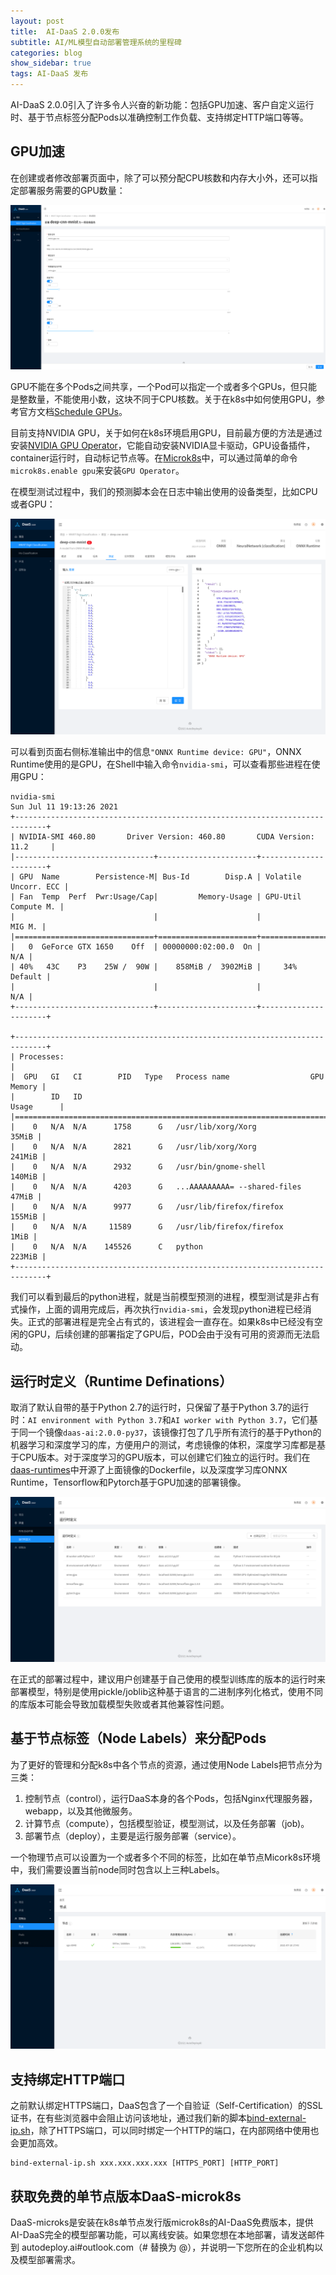 ```yaml
---
layout: post
title:  AI-DaaS 2.0.0发布
subtitle: AI/ML模型自动部署管理系统的里程碑
categories: blog
show_sidebar: true
tags: AI-DaaS 发布
---
```

AI-DaaS 2.0.0引入了许多令人兴奋的新功能：包括GPU加速、客户自定义运行时、基于节点标签分配Pods以准确控制工作负载、支持绑定HTTP端口等等。

## GPU加速

在创建或者修改部署页面中，除了可以预分配CPU核数和内存大小外，还可以指定部署服务需要的GPU数量：

![DaaS-deployment](/img/daas-deployment.png)

GPU不能在多个Pods之间共享，一个Pod可以指定一个或者多个GPUs，但只能是整数量，不能使用小数，这块不同于CPU核数。关于在k8s中如何使用GPU，参考官方文档[Schedule GPUs](https://kubernetes.io/docs/tasks/manage-gpus/scheduling-gpus/)。

目前支持NVIDIA GPU，关于如何在k8s环境启用GPU，目前最方便的方法是通过安装[NVIDIA GPU Operator](https://docs.nvidia.com/datacenter/cloud-native/gpu-operator/getting-started.html)，它能自动安装NVIDIA显卡驱动，GPU设备插件，container运行时，自动标记节点等。在[Microk8s](https://microk8s.io/docs/addon-gpu)中，可以通过简单的命令`microk8s.enable gpu`来安装`GPU Operator`。

在模型测试过程中，我们的预测脚本会在日志中输出使用的设备类型，比如CPU或者GPU：

![DaaS-model-test](/img/daas-model-test.png)

可以看到页面右侧标准输出中的信息`"ONNX Runtime device: GPU"`，ONNX Runtime使用的是GPU，在Shell中输入命令`nvidia-smi`，可以查看那些进程在使用GPU：
```
nvidia-smi 
Sun Jul 11 19:13:26 2021       
+-----------------------------------------------------------------------------+
| NVIDIA-SMI 460.80       Driver Version: 460.80       CUDA Version: 11.2     |
|-------------------------------+----------------------+----------------------+
| GPU  Name        Persistence-M| Bus-Id        Disp.A | Volatile Uncorr. ECC |
| Fan  Temp  Perf  Pwr:Usage/Cap|         Memory-Usage | GPU-Util  Compute M. |
|                               |                      |               MIG M. |
|===============================+======================+======================|
|   0  GeForce GTX 1650    Off  | 00000000:02:00.0  On |                  N/A |
| 40%   43C    P3    25W /  90W |    858MiB /  3902MiB |     34%      Default |
|                               |                      |                  N/A |
+-------------------------------+----------------------+----------------------+
                                                                               
+-----------------------------------------------------------------------------+
| Processes:                                                                  |
|  GPU   GI   CI        PID   Type   Process name                  GPU Memory |
|        ID   ID                                                   Usage      |
|=============================================================================|
|    0   N/A  N/A      1758      G   /usr/lib/xorg/Xorg                 35MiB |
|    0   N/A  N/A      2821      G   /usr/lib/xorg/Xorg                241MiB |
|    0   N/A  N/A      2932      G   /usr/bin/gnome-shell              140MiB |
|    0   N/A  N/A      4203      G   ...AAAAAAAAA= --shared-files       47MiB |
|    0   N/A  N/A      9977      G   /usr/lib/firefox/firefox          155MiB |
|    0   N/A  N/A     11589      G   /usr/lib/firefox/firefox            1MiB |
|    0   N/A  N/A    145526      C   python                            223MiB |
+-----------------------------------------------------------------------------+
```
我们可以看到最后的python进程，就是当前模型预测的进程，模型测试是非占有式操作，上面的调用完成后，再次执行`nvidia-smi`，会发现python进程已经消失。正式的部署进程是完全占有式的，该进程会一直存在。如果k8s中已经没有空闲的GPU，后续创建的部署指定了GPU后，POD会由于没有可用的资源而无法启动。

## 运行时定义（Runtime Definations）

取消了默认自带的基于Python 2.7的运行时，只保留了基于Python 3.7的运行时：`AI environment with Python 3.7`和`AI worker with Python 3.7`，它们基于同一个镜像`daas-ai:2.0.0-py37`，该镜像打包了几乎所有流行的基于Python的机器学习和深度学习的库，方便用户的测试，考虑镜像的体积，深度学习库都是基于CPU版本。对于深度学习的GPU版本，可以创建它们独立的运行时。我们在[daas-runtimes](https://github.com/autodeployai/daas-runtimes)中开源了上面镜像的Dockerfile，以及深度学习库ONNX Runtime，Tensorflow和Pytorch基于GPU加速的部署镜像。

![DaaS-runtimes](/img/daas-runtimes.png)

在正式的部署过程中，建议用户创建基于自己使用的模型训练库的版本的运行时来部署模型，特别是使用pickle/joblib这种基于语言的二进制序列化格式，使用不同的库版本可能会导致加载模型失败或者其他兼容性问题。


## 基于节点标签（Node Labels）来分配Pods

为了更好的管理和分配k8s中各个节点的资源，通过使用Node Labels把节点分为三类：
1. 控制节点（control），运行DaaS本身的各个Pods，包括Nginx代理服务器，webapp，以及其他微服务。
2. 计算节点（compute），包括模型验证，模型测试，以及任务部署（job)。
3. 部署节点（deploy），主要是运行服务部署（service）。

一个物理节点可以设置为一个或者多个不同的标签，比如在单节点Micork8s环境中，我们需要设置当前node同时包含以上三种Labels。

![DaaS-nodes](/img/daas-nodes.png)

## 支持绑定HTTP端口

之前默认绑定HTTPS端口，DaaS包含了一个自验证（Self-Certification）的SSL证书，在有些浏览器中会阻止访问该地址，通过我们新的脚本[bind-external-ip.sh](https://github.com/autodeployai/daas-microk8s)，除了HTTPS端口，可以同时绑定一个HTTP的端口，在内部网络中使用也会更加高效。

```
bind-external-ip.sh xxx.xxx.xxx.xxx [HTTPS_PORT] [HTTP_PORT]
```

## 获取免费的单节点版本DaaS-microk8s

DaaS-microks是安装在k8s单节点发行版microk8s的AI-DaaS免费版本，提供AI-DaaS完全的模型部署功能，可以离线安装。如果您想在本地部署，请发送邮件到 autodeploy.ai#outlook.com（# 替换为 @），并说明一下您所在的企业机构以及模型部署需求。

